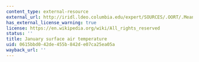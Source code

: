 ```yaml
---
content_type: external-resource
external_url: http://iridl.ldeo.columbia.edu/expert/SOURCES/.OORT/.Mean/.tair/DATA/25/20/15/10/5/0/-5/-10/-15/-20/-25/-30/-35/-40/-45/-50/-55/-60/-65/-70/-75/-80/VALUES/figviewer.html?my.help=more+options&map.P.plotvalue=1000.&map.T.plotvalue=Jan&map.Y.units=degree_north&map.Y.plotlast=90N&map.url=a-++prcp_anomaly_max500_colors2+-a-++-a+X+Y+fig:+colors+contours+thinnish+solid+coasts_gaz+:fig&map.domain=+%7B+/tair+-50+50+plotrange+/tair+-50+50+plotrange+/P+1000.+plotvalue+/T+0.5+plotvalue+X+91.25+521.25+plotrange+Y+-90+90+plotrange+%7D&map.domainparam=+/plotaxislength+700+psdef+/plotborder+72+psdef+/XOVY+null+psdef&map.zoom=Zoom&map.Y.plotfirst=90S&map.X.plotfirst=91.25&map.X.units=degree_east&map.X.modulus=360&map.X.plotlast=521.25&map.tair.plotfirst=-50&map.tair.units=Celsius_scale&map.tair.plotlast=50&map.plotaxislength=700&map.plotborder=72&map.fnt=Helvetica&map.fntsze=16&map.XOVY=auto&map.color_smoothing=auto&map.iftime=25&map.mftime=25&map.fftime=200
has_external_license_warning: true
license: https://en.wikipedia.org/wiki/All_rights_reserved
status: ''
title: January surface air temperature
uid: 0615bbd0-42de-455b-842d-e07ca25ea05a
wayback_url: ''
---
```

